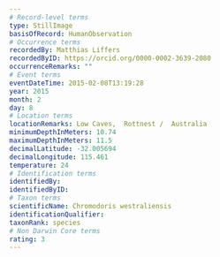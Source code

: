 ```yaml
---
# Record-level terms
type: StillImage
basisOfRecord: HumanObservation
# Occurrence terms
recordedBy: Matthias Liffers
recordedByID: https://orcid.org/0000-0002-3639-2080
occurrenceRemarks: ""
# Event terms
eventDateTime: 2015-02-08T13:19:28
year: 2015
month: 2
day: 8
# Location terms
locationRemarks: Low Caves,  Rottnest /  Australia
minimumDepthInMeters: 10.74
maximumDepthInMeters: 11.5
decimalLatitude: -32.005694
decimalLongitude: 115.461
temperature: 24
# Identification terms
identifiedBy: 
identifiedByID: 
# Taxon terms
scientificName: Chromodoris westraliensis
identificationQualifier: 
taxonRank: species
# Non Darwin Core terms
rating: 3
---
```

